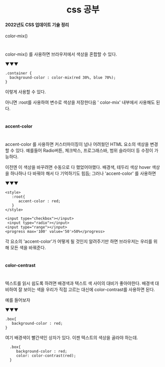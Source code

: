 <div align='center'>

# css 공부

</div>

<h4> 2022년도 CSS 업데이트 기술 정리</h4>

color-mix()

#

color-mix() 를 사용하면 브라우저에서 색상을 혼합할 수 있다.

▼▼▼

    .container {
      background-color : color-mix(red 30%, blue 70%);
    }
    
이렇게 사용할 수 있다.

아니면 
:root를 사용하여 변수로 색상을 저장한다음 ' color-mix' 내부에서 사용해도 된다.

#

<h4>accent-color</h4>

#

accent-color 를 사용하면 커스터마이징이 넘나 어려웠던 HTML 요소의 색상을 변경 할 수 있다.
예를들어 Radio버튼, 체크박스, 프로그래스바, 범위 슬라이더 등 수정이 가능하다.

이전엔 이 색상을 바꾸려면 수동으로 다 했었어야했다.
배경색, 테두리 색상 hover 색상 을 하나하나 다 바꿔야 해서 다 기억하기도 힘듬;
그러나 'accent-color' 를 사용하면

▼▼▼

    <style>
       :root{
          accent-color : red;   
       }
    </style>

    <input type="checkbox"></input>
     <input type="radio"></input>
    <input type="range"></input>
    <progress max='100' value='50'>50%</progress>
    

각 요소의 'accent-color'가 어떻게 될 것인지 알려주기만 하면
브라우저는 우리를 위해 모든 색을 바꿔준다.


#

<h4>color-centrast</h4>

#

텍스트를 읽시 쉽도록 하려면 배경색과 텍스트 색 사이의 대비가 좋아야한다.
배경색 대비하여 잘 보이는 색을 우리가 직접 고르는 대신에 color-contrast를 사용하면 된다.

예를 들어보자

▼▼▼

    .box{
       background-color : red;
    }


여기 배경색이 빨간색인 상자가 있다. 이젠 텍스트의 색상을 골라야 하는데.


      .box{
         background-color : red;
         color: color-contrast(red);
      }

